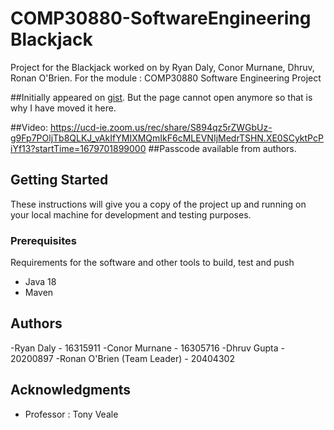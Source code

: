 

# COMP30880-SoftwareEngineering Blackjack

Project for the Blackjack worked on by Ryan Daly, Conor Murnane, Dhruv, Ronan O'Brien. For the module : COMP30880 Software Engineering Project

##Initially appeared on
[gist](https://gist.github.com/PurpleBooth/109311bb0361f32d87a2). But the page cannot open anymore so that is why I have moved it here.
  
##Video:
https://ucd-ie.zoom.us/rec/share/S894qz5rZWGbUz-g9Fp7POljTb8QLKJ_vAkIfYMIXMQmIkF6cMLEVNIjMedrTSHN.XE0SCyktPcPiYf13?startTime=1679701899000
##Passcode available from authors.


## Getting Started

These instructions will give you a copy of the project up and running on
your local machine for development and testing purposes.

### Prerequisites

Requirements for the software and other tools to build, test and push 
- Java 18
- Maven


## Authors

 -Ryan Daly                    - 16315911
 -Conor Murnane                - 16305716
 -Dhruv Gupta                  - 20200897
 -Ronan O'Brien (Team Leader)  - 20404302


## Acknowledgments

  - Professor : Tony Veale

